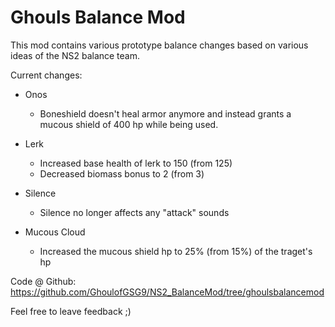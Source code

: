 # Ghouls Balance Mod

This mod contains various prototype balance changes based on various ideas of the NS2 balance team.

Current changes:

- Onos 
    - Boneshield doesn't heal armor anymore and instead grants a mucous shield of 400 hp while being used.
    
- Lerk
    - Increased base health of lerk to 150 (from 125)
    - Decreased biomass bonus to 2 (from 3)

- Silence
    - Silence no longer affects any "attack" sounds

- Mucous Cloud
    - Increased the mucous shield hp to 25% (from 15%) of the traget's hp

Code @ Github: https://github.com/GhoulofGSG9/NS2_BalanceMod/tree/ghoulsbalancemod

Feel free to leave feedback ;)
